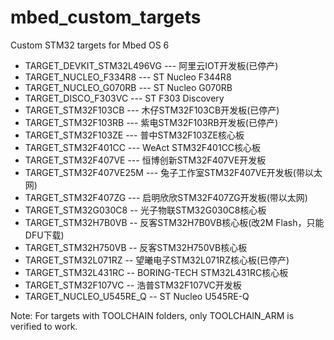 ﻿# mbed_custom_targets
Custom STM32 targets for Mbed OS 6

* TARGET_DEVKIT_STM32L496VG --- 阿里云IOT开发板(已停产)
* TARGET_NUCLEO_F334R8 --- ST Nucleo F344R8
* TARGET_NUCLEO_G070RB --- ST Nucleo G070RB
* TARGET_DISCO_F303VC --- ST F303 Discovery
* TARGET_STM32F103CB --- 木仔STM32F103CB开发板(已停产)
* TARGET_STM32F103RB --- 紫电STM32F103RB开发板(已停产)
* TARGET_STM32F103ZE --- 普中STM32F103ZE核心板
* TARGET_STM32F401CC --- WeAct STM32F401CC核心板
* TARGET_STM32F407VE --- 恒博创新STM32F407VE开发板
* TARGET_STM32F407VE25M --- 兔子工作室STM32F407VE开发板(带以太网)
* TARGET_STM32F407ZG --- 启明欣欣STM32F407ZG开发板(带以太网)
* TARGET_STM32G030C8 -- 光子物联STM32G030C8核心板
* TARGET_STM32H7B0VB -- 反客STM32H7B0VB核心板(改2M Flash，只能DFU下载)
* TARGET_STM32H750VB -- 反客STM32H750VB核心板
* TARGET_STM32L071RZ -- 望曦电子STM32L071RZ核心板(已停产)
* TARGET_STM32L431RC -- BORING-TECH STM32L431RC核心板
* TARGET_STM32F107VC -- 浩普STM32F107VC开发板
* TARGET_NUCLEO_U545RE_Q -- ST Nucleo U545RE-Q

Note: For targets with TOOLCHAIN folders, only TOOLCHAIN_ARM is verified to work.
